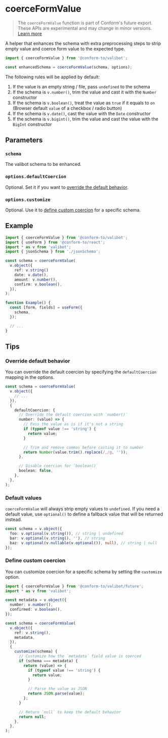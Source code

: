 # coerceFormValue

> The `coerceFormValue` function is part of Conform's future export. These APIs are experimental and may change in minor versions. [Learn more](https://github.com/edmundhung/conform/discussions/954)

A helper that enhances the schema with extra preprocessing steps to strip empty value and coerce form value to the expected type.

```ts
import { coerceFormValue } from '@conform-to/valibot';

const enhancedSchema = coerceFormValue(schema, options);
```

The following rules will be applied by default:

1. If the value is an empty string / file, pass `undefined` to the schema
2. If the schema is `v.number()`, trim the value and cast it with the `Number` constructor
3. If the schema is `v.boolean()`, treat the value as `true` if it equals to `on` (Browser default `value` of a checkbox / radio button)
4. If the schema is `v.date()`, cast the value with the `Date` constructor
5. If the schema is `v.bigint()`, trim the value and cast the value with the `BigInt` constructor

## Parameters

### `schema`

The valibot schema to be enhanced.

### `options.defaultCoercion`

Optional. Set it if you want to [override the default behavior](#override-default-behavior).

### `options.customize`

Optional. Use it to [define custom coercion](#define-custom-coercion) for a specific schema.

## Example

```ts
import { coerceFormValue } from '@conform-to/valibot';
import { useForm } from '@conform-to/react';
import * as v from 'valibot';
import { jsonSchema } from './jsonSchema';

const schema = coerceFormValue(
  v.object({
    ref: v.string()
    date: v.date(),
    amount: v.number(),
    confirm: v.boolean(),
  }),
);

function Example() {
  const [form, fields] = useForm({
    schema,
  });

  // ...
}
```

## Tips

### Override default behavior

You can override the default coercion by specifying the `defaultCoercion` mapping in the options.

```ts
const schema = coerceFormValue(
  v.object({
    // ...
  }),
  {
    defaultCoercion: {
      // Override the default coercion with `number()`
      number: (value) => {
        // Pass the value as is if it's not a string
        if (typeof value !== 'string') {
          return value;
        }

        // Trim and remove commas before casting it to number
        return Number(value.trim().replace(/,/g, ''));
      },

      // Disable coercion for `boolean()`
      boolean: false,
    },
  },
);
```

### Default values

`coerceFormValue` will always strip empty values to `undefined`. If you need a default value, use `optional()` to define a fallback value that will be returned instead.

```ts
const schema = v.object({
  foo: v.optional(v.string()), // string | undefined
  bar: v.optional(v.string(), ''), // string
  baz: v.optional(v.nullable(v.optional()), null), // string | null
});
```

### Define custom coercion

You can customize coercion for a specific schema by setting the `customize` option.

```ts
import { coerceFormValue } from '@conform-to/valibot/future';
import * as v from 'valibot';

const metadata = v.object({
  number: v.number(),
  confirmed: v.boolean(),
});

const schema = coerceFormValue(
  v.object({
    ref: v.string(),
    metadata,
  }),
  {
    customize(schema) {
      // Customize how the `metadata` field value is coerced
      if (schema === metadata) {
        return (value) => {
          if (typeof value !== 'string') {
            return value;
          }

          // Parse the value as JSON
          return JSON.parse(value);
        };
      }

      // Return `null` to keep the default behavior
      return null;
    },
  },
);
```

